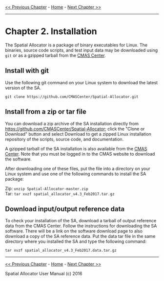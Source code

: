 [<< Previous Chapter](SA_ch01_intro.md) - [Home](README.md) - [Next Chapter >>](SA_ch03_vector.md)
***
# Chapter 2. Installation

The Spatial Allocator is a package of binary executables for Linux. The binaries, source code scripts, and test input data may be downloaded using `git` or as a gzipped tarball from the [CMAS Center](https://www.cmascenter.org/sa-tools/).

## Install with git

Use the following git command on your Linux system to download the latest version of the SA.

`git clone https://github.com/CMASCenter/Spatial-Allocator.git`

## Install from a zip or tar file

You can download a zip archive of the SA installation directly from https://github.com/CMASCenter/Spatial-Allocator; click the "Clone or Download" button and select Download to get a zipped Linux installation repository of the scripts, source code, and documentation.  

A gzipped tarball of the SA installation is also available from the [CMAS Center](https://www.cmascenter.org/sa-tools/).  Note that you must be logged in to the CMAS website to download the software.

After downloading one of these files, put the file into a directory on your Linux system and use one of the following commands to install the SA package:

Zip: `unzip Spatial-Allocator-master.zip`<br>
Tar: `tar xvzf spatial_allocator_v4.3_Feb2017.tar.gz`

## Download input/output reference data

To check your installation of the SA, download a tarball of output reference data from the CMAS Center.  Follow the instructions for downloading the SA software. There will be a link on the software download page to also download a copy of the SA reference data. Put the data tar file in the same directory where you installed the SA and type the following command:

`tar xvzf spatial_allocator_v4.3_Feb2017.data.tar.gz`

***

[<< Previous Chapter](SA_ch01_intro.md) - [Home](README.md) - [Next Chapter >>](SA_ch03_vector.md)<br>

Spatial Allocator User Manual (c) 2016<br>
